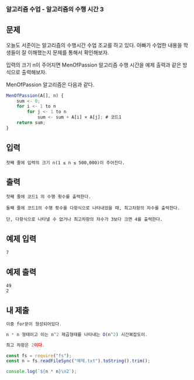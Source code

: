 ### 알고리즘 수업 - 알고리즘의 수행 시간 3

## 문제

오늘도 서준이는 알고리즘의 수행시간 수업 조교를 하고 있다. 아빠가 수업한 내용을 학생들이 잘 이해했는지 문제를 통해서 확인해보자.

입력의 크기 n이 주어지면 MenOfPassion 알고리즘 수행 시간을 예제 출력과 같은 방식으로 출력해보자.

MenOfPassion 알고리즘은 다음과 같다.

```js
MenOfPassion(A[], n) {
    sum <- 0;
    for i <- 1 to n
        for j <- 1 to n
            sum <- sum + A[i] × A[j]; # 코드1
    return sum;
}
```

## 입력

```
첫째 줄에 입력의 크기 n(1 ≤ n ≤ 500,000)이 주어진다.
```

## 출력

```
첫째 줄에 코드1 의 수행 횟수를 출력한다.

둘째 줄에 코드1의 수행 횟수를 다항식으로 나타내었을 때, 최고차항의 차수를 출력한다.

단, 다항식으로 나타낼 수 없거나 최고차항의 차수가 3보다 크면 4를 출력한다.
```

## 예제 입력

```
7
```

## 예제 출력

```
49
2
```

## 내 제출

```js
이중 for문이 형성되어있다.

n * n 형태이고 이는 n^2 제곱형태를 나타내는 O(n^2) 시간복잡도이.

최고 차항은 2이다.

const fs = require("fs");
const n = fs.readFileSync("예제.txt").toString().trim();

console.log(`${n * n}\n2`);
```
